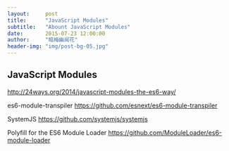 ```yaml
---
layout:     post
title:      "JavaScript Modules"
subtitle:   "Abount JavaScript Modules"
date:       2015-07-23 12:00:00
author:     "暗梅幽闻花"
header-img: "img/post-bg-05.jpg"
---
```


<h2 class="section-heading">JavaScript Modules</h2>

<p><a href="http://24ways.org/2014/javascript-modules-the-es6-way/">http://24ways.org/2014/javascript-modules-the-es6-way/</a></p>
<p>es6-module-transpiler <a href="https://github.com/esnext/es6-module-transpiler">https://github.com/esnext/es6-module-transpiler</a></p>
<p>SystemJS <a href="https://github.com/systemjs/systemjs">https://github.com/systemjs/systemjs</a></p>
<p>Polyfill for the ES6 Module Loader <a href="https://github.com/ModuleLoader/es6-module-loader">https://github.com/ModuleLoader/es6-module-loader</a></p>

